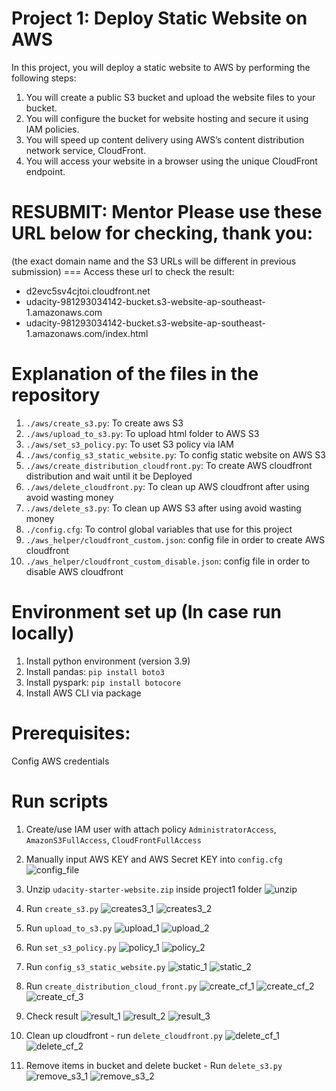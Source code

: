 # Project 1: Deploy Static Website on AWS
In this project, you will deploy a static website to AWS by performing the following steps:

1. You will create a public S3 bucket and upload the website files to your bucket.
2. You will configure the bucket for website hosting and secure it using IAM policies.
3. You will speed up content delivery using AWS’s content distribution network service, CloudFront.
4. You will access your website in a browser using the unique CloudFront endpoint.

# RESUBMIT: Mentor Please use these URL below for checking, thank you:
(the exact domain name and the S3 URLs will be different in previous submission)
=== Access these url to check the result:

- d2evc5sv4cjtoi.cloudfront.net
- udacity-981293034142-bucket.s3-website-ap-southeast-1.amazonaws.com
- udacity-981293034142-bucket.s3-website-ap-southeast-1.amazonaws.com/index.html

# Explanation of the files in the repository
1. ```./aws/create_s3.py```: To create aws S3
2. ```./aws/upload_to_s3.py```: To upload html folder to AWS S3
3. ```./aws/set_s3_policy.py```: To uset S3 policy via IAM
4. ```./aws/config_s3_static_website.py```: To config static website on AWS S3
5. ```./aws/create_distribution_cloudfront.py```: To create AWS cloudfront distribution and wait until it be Deployed
6. ```./aws/delete_cloudfront.py```: To clean up AWS cloudfront after using avoid wasting money
7. ```./aws/delete_s3.py```: To clean up AWS S3 after using avoid wasting money
8. ```./config.cfg```: To control global variables that use for this project
9. ```./aws_helper/cloudfront_custom.json```: config file in order to create AWS cloudfront
10. ```./aws_helper/cloudfront_custom_disable.json```: config file in order to disable AWS cloudfront


# Environment set up (In case run locally)
1. Install python environment (version 3.9)
2. Install pandas: ```pip install boto3```
3. Install pyspark: ```pip install botocore```
4. Install AWS CLI via package 

# Prerequisites:
Config AWS credentials 

# Run scripts

1. Create/use IAM user with attach policy ```AdministratorAccess```, ```AmazonS3FullAccess```, ```CloudFrontFullAccess```
2. Manually input AWS  KEY and AWS Secret KEY into ```config.cfg``` 
    ![config_file](./images/config_file.png)
    
3. Unzip ```udacity-starter-website.zip``` inside project1 folder 
    ![unzip](./images/unzip.png)
    
4. Run ```create_s3.py```
    ![creates3_1](./images/creates3_1.png)
    ![creates3_2](./images/creates3_2.png)
    
5. Run ```upload_to_s3.py```
    ![upload_1](./images/upload_1.png)
    ![upload_2](./images/upload_2.png)
    
6. Run ```set_s3_policy.py```
    ![policy_1](./images/policy_1.png)
    ![policy_2](./images/policy_2.png)
    
7. Run ```config_s3_static_website.py```
    ![static_1](./images/static_1.png)
    ![static_2](./images/static_2.png)
    
8. Run ```create_distribution_cloud_front.py```
    ![create_cf_1](./images/create_cf_1.png)
    ![create_cf_2](./images/create_cf_2.png)
    ![create_cf_3](./images/create_cf_3.png)
    
9. Check result
    ![result_1](./images/result_1.png)
    ![result_2](./images/result_2.png)
    ![result_3](./images/result_3.png)
    
10. Clean up cloudfront - run ```delete_cloudfront.py```
    ![delete_cf_1](./images/delete_cf_1.png)
    ![delete_cf_2](./images/delete_cf_2.png)
    
11. Remove items in bucket and delete bucket - Run ```delete_s3.py```
    ![remove_s3_1](./images/remove_s3_1.png)
    ![remove_s3_2](./images/remove_s3_2.png)


